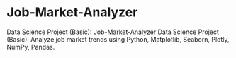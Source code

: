 # Job-Market-Analyzer
Data Science Project (Basic): Job-Market-Analyzer Data Science Project (Basic): Analyze job market trends using Python, Matplotlib, Seaborn, Plotly, NumPy, Pandas.
